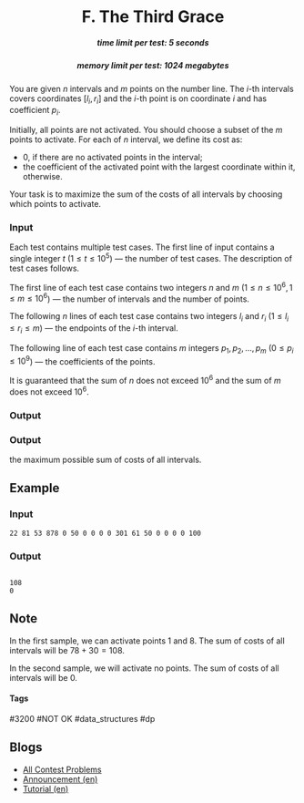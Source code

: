 <h1 style='text-align: center;'> F. The Third Grace</h1>

<h5 style='text-align: center;'>time limit per test: 5 seconds</h5>
<h5 style='text-align: center;'>memory limit per test: 1024 megabytes</h5>

You are given $n$ intervals and $m$ points on the number line. The $i$-th intervals covers coordinates $[l_i,r_i]$ and the $i$-th point is on coordinate $i$ and has coefficient $p_i$.

Initially, all points are not activated. You should choose a subset of the $m$ points to activate. For each of $n$ interval, we define its cost as: 

* $0$, if there are no activated points in the interval;
* the coefficient of the activated point with the largest coordinate within it, otherwise.

Your task is to maximize the sum of the costs of all intervals by choosing which points to activate.

### Input

Each test contains multiple test cases. The first line of input contains a single integer $t$ ($1 \le t \le 10^5$) — the number of test cases. The description of test cases follows.

The first line of each test case contains two integers $n$ and $m$ ($1 \le n \le 10^6, 1 \le m \le 10^6$) — the number of intervals and the number of points.

The following $n$ lines of each test case contains two integers $l_i$ and $r_i$ ($1 \le l_i \le r_i \le m$) — the endpoints of the $i$-th interval.

The following line of each test case contains $m$ integers $p_1,p_2,\ldots,p_m$ ($0 \le p_i \le 10^9$) — the coefficients of the points.

It is guaranteed that the sum of $n$ does not exceed $10^6$ and the sum of $m$ does not exceed $10^6$.

### Output

### Output

 the maximum possible sum of costs of all intervals.

## Example

### Input


```text
22 81 53 878 0 50 0 0 0 0 301 61 50 0 0 0 0 100
```
### Output

```text

108
0

```
## Note

In the first sample, we can activate points $1$ and $8$. The sum of costs of all intervals will be $78+30=108$.

In the second sample, we will activate no points. The sum of costs of all intervals will be $0$.



#### Tags 

#3200 #NOT OK #data_structures #dp 

## Blogs
- [All Contest Problems](../Codeforces_Round_875_(Div._1).md)
- [Announcement (en)](../blogs/Announcement_(en).md)
- [Tutorial (en)](../blogs/Tutorial_(en).md)
